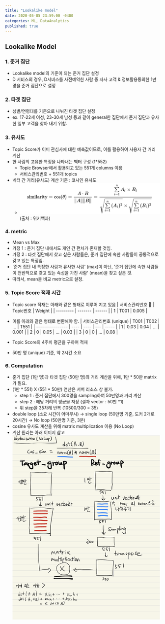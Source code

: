 ```yaml
---
title: "Lookalike model"
date: 2020-05-05 23:59:00 -0400
categories: ML, DataAnalytics
published: true
---
```


## Lookalike Model

### 1. 준거 집단
- Lookalike model의 기준이 되는 준거 집단 설정
- D 서비스의 경우, D서비스를 사전예약한 사람 중 자사 고객 & 정보활용동의한 1만명을 준거 집단으로 설정

### 2. 타겟 집단
- 성별/연령대를 기준으로 나눠진 타겟 집단 설정
- ex. 17-22세 여성, 23-30세 남성 등과 같이 general한 집단에서 준거 집단과 유사한 일부 고객을 찾아 내기 위함.

### 3. 유사도 
- Topic Score가 이미 관심사에 대한 예측값이므로, 이를 활용하여 사용자 간 거리 계산
- 한 사람의 고유한 특징을 나타내는 벡터 구성 (1*552)
  - Topic Browser에서 활용되고 있는 551개 columns 이용
  - 서비스관리번호 + 551개 topics
- 벡터 간 거리(유사도) 계산 기준 : 코사인 유사도
  - ![cosine](./img/cosine_sim.png)
  (출처 : 위키백과)

### 4. metric
- Mean vs Max
- 가정 1 : 준거 집단 내에서도 개인 간 편차가 존재할 것임.
- 가정 2 : 타겟 집단에서 찾고 싶은 사람들은, 준거 집단에 속한 사람들이 공통적으로 갖고 있는 특징임.
- '준거 집단 내 특정한 사람과 유사한 사람' (max)이 아닌, '준거 집단에 속한 사람들이 전반적으로 갖고 있는 속성을 가진 사람' (mean)을 찾고 싶은 것.
- 따라서, mean을 비교 metric으로 설정.

### 5. Topic Score 적재 시간
- Topic score 적재는 아래와 같은 형태로 이루어 지고 있음
  | 서비스관리번호  | Topic번호 | Weight |
  | --------- | ------- | ------ |
  | 1         | T001    | 0.005  |

- 이를 아래와 같은 형태로 변환해야 함.
  | 서비스관리번호 (unique) | T001 | T002 | ... | T551  |
  | ---------------- | ---- | ---- | --- | ----- |
  | 1                | 0.03 | 0.04 | ... | 0.001 |
  | 2                | 0    | 0.05 | ... | 0.03  |
  | 3                | 0    | 0    | ... | 0.08  |

- Topic Score의 4주치 평균을 구하여 적재
- 50만 명 (unique) 기준, 약 2시간 소요

### 6. Computation
- 준거 집단 (1만 명)과 타겟 집단 (50만 명)의 거리 계산을 위해, 1만 * 50만 matrix가 필요.
- (1만 * 551) X (551 * 50만) 연산은 서버 리소스 상 불가.
  - step 1 : 준거 집단에서 300명을 sampling하여 50만명과 거리 계산
  - step 2 : 해당 거리의 평균을 저장 (결과 vector : 50만 *1)
  - 위 step을 35차례 반복 (10500/300 = 35)
- double loop (소요 시간이 어마무시) -> single loop (50만명 기준, 도커 2개로 20시간) -> No loop (50만명 기준, 3분)
- cosine 유사도 계산을 위해 matrix multiplication 이용 (No Loop)
- 계산 원리는 아래 이미지 참고 
![vectorization](./img/vectorization.png)

